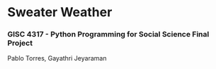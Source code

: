 # Sweater Weather
### GISC 4317 - Python Programming for Social Science Final Project
Pablo Torres, Gayathri Jeyaraman
